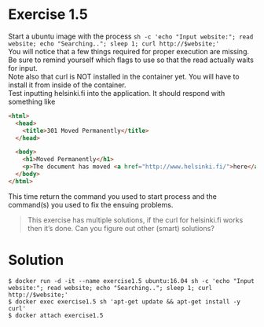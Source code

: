 # Exercise 1.5

Start a ubuntu image with the process `sh -c 'echo "Input website:"; read website; echo "Searching.."; sleep 1; curl http://$website;'` <br>
You will notice that a few things required for proper execution are missing. Be sure to remind yourself which flags to use so that the read actually waits for input. <br>
Note also that curl is NOT installed in the container yet. You will have to install it from inside of the container. <br>
Test inputting helsinki.fi into the application. It should respond with something like <br>

```html
<html>
  <head>
    <title>301 Moved Permanently</title>
  </head>

  <body>
    <h1>Moved Permanently</h1>
    <p>The document has moved <a href="http://www.helsinki.fi/">here</a>.</p>
  </body>
</html>
```

This time return the command you used to start process and the command(s) you used to fix the ensuing problems. <br>

> This exercise has multiple solutions, if the curl for helsinki.fi works then it’s done. Can you figure out other (smart) solutions?

# Solution

`$ docker run -d -it --name exercise1.5 ubuntu:16.04 sh -c 'echo "Input website:"; read website; echo "Searching.."; sleep 1; curl http://$website;'` <br>
`$ docker exec exercise1.5 sh 'apt-get update && apt-get install -y curl'` <br>
`$ docker attach exercise1.5`

